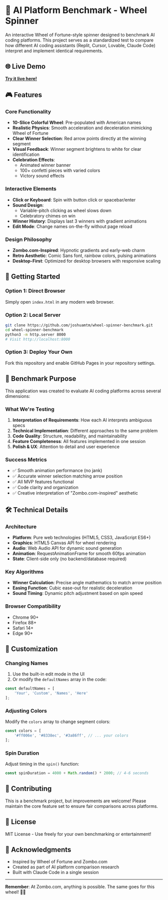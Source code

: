 # 🎯 AI Platform Benchmark - Wheel Spinner

An interactive Wheel of Fortune-style spinner designed to benchmark AI coding platforms. This project serves as a standardized test to compare how different AI coding assistants (Replit, Cursor, Lovable, Claude Code) interpret and implement identical requirements.

## 🌐 Live Demo

[**Try it live here!**](https://joshuamtm.github.io/wheel-spinner-benchmark/)

## 🎮 Features

### Core Functionality
- **10-Slice Colorful Wheel**: Pre-populated with American names
- **Realistic Physics**: Smooth acceleration and deceleration mimicking Wheel of Fortune
- **Clear Winner Selection**: Red arrow points directly at the winning segment
- **Visual Feedback**: Winner segment brightens to white for clear identification
- **Celebration Effects**: 
  - Animated winner banner
  - 100+ confetti pieces with varied colors
  - Victory sound effects

### Interactive Elements
- **Click or Keyboard**: Spin with button click or spacebar/enter
- **Sound Design**: 
  - Variable-pitch clicking as wheel slows down
  - Celebratory chimes on win
- **Winner History**: Displays last 3 winners with gradient animations
- **Edit Mode**: Change names on-the-fly without page reload

### Design Philosophy
- **Zombo.com-Inspired**: Hypnotic gradients and early-web charm
- **Retro Aesthetic**: Comic Sans font, rainbow colors, pulsing animations
- **Desktop-First**: Optimized for desktop browsers with responsive scaling

## 🚀 Getting Started

### Option 1: Direct Browser
Simply open `index.html` in any modern web browser.

### Option 2: Local Server
```bash
git clone https://github.com/joshuamtm/wheel-spinner-benchmark.git
cd wheel-spinner-benchmark
python3 -m http.server 8000
# Visit http://localhost:8000
```

### Option 3: Deploy Your Own
Fork this repository and enable GitHub Pages in your repository settings.

## 🎯 Benchmark Purpose

This application was created to evaluate AI coding platforms across several dimensions:

### What We're Testing
1. **Interpretation of Requirements**: How each AI interprets ambiguous specs
2. **Technical Implementation**: Different approaches to the same problem
3. **Code Quality**: Structure, readability, and maintainability
4. **Feature Completeness**: All features implemented in one session
5. **Polish & UX**: Attention to detail and user experience

### Success Metrics
- ✅ Smooth animation performance (no jank)
- ✅ Accurate winner selection matching arrow position
- ✅ All MVP features functional
- ✅ Code clarity and organization
- ✅ Creative interpretation of "Zombo.com-inspired" aesthetic

## 🛠️ Technical Details

### Architecture
- **Platform**: Pure web technologies (HTML5, CSS3, JavaScript ES6+)
- **Graphics**: HTML5 Canvas API for wheel rendering
- **Audio**: Web Audio API for dynamic sound generation
- **Animation**: RequestAnimationFrame for smooth 60fps animation
- **State**: Client-side only (no backend/database required)

### Key Algorithms
- **Winner Calculation**: Precise angle mathematics to match arrow position
- **Easing Function**: Cubic ease-out for realistic deceleration
- **Sound Timing**: Dynamic pitch adjustment based on spin speed

### Browser Compatibility
- Chrome 90+
- Firefox 88+
- Safari 14+
- Edge 90+

## 📝 Customization

### Changing Names
1. Use the built-in edit mode in the UI
2. Or modify the `defaultNames` array in the code:
```javascript
const defaultNames = [
    'Your', 'Custom', 'Names', 'Here'
];
```

### Adjusting Colors
Modify the `colors` array to change segment colors:
```javascript
const colors = [
    '#ff006e', '#8338ec', '#3a86ff', // ... your colors
];
```

### Spin Duration
Adjust timing in the `spin()` function:
```javascript
const spinDuration = 4000 + Math.random() * 2000; // 4-6 seconds
```

## 🤝 Contributing

This is a benchmark project, but improvements are welcome! Please maintain the core feature set to ensure fair comparisons across platforms.

## 📄 License

MIT License - Use freely for your own benchmarking or entertainment!

## 🎉 Acknowledgments

- Inspired by Wheel of Fortune and Zombo.com
- Created as part of AI platform comparison research
- Built with Claude Code in a single session

---

**Remember**: At Zombo.com, anything is possible. The same goes for this wheel! 🌈✨